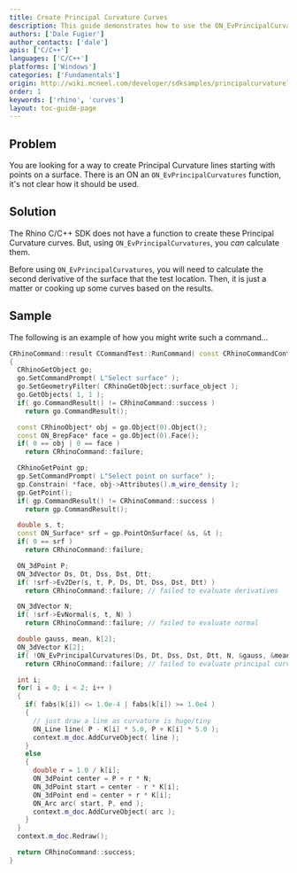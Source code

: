 ```yaml
---
title: Create Principal Curvature Curves
description: This guide demonstrates how to use the ON_EvPrincipalCurvatures function in C/C++.
authors: ['Dale Fugier']
author_contacts: ['dale']
apis: ['C/C++']
languages: ['C/C++']
platforms: ['Windows']
categories: ['Fundamentals']
origin: http://wiki.mcneel.com/developer/sdksamples/principalcurvaturelines
order: 1
keywords: ['rhino', 'curves']
layout: toc-guide-page
---
```


 
## Problem

You are looking for a way to create Principal Curvature lines starting with points on a surface.  There is an ON
an `ON_EvPrincipalCurvatures` function, it's not clear how it should be used.

## Solution

The Rhino C/C++ SDK does not have a function to create these Principal Curvature curves.  But, using `ON_EvPrincipalCurvatures`, you *can* calculate them.

Before using `ON_EvPrincipalCurvatures`, you will need to calculate the second derivative of the surface that the test location.  Then, it is just a matter or cooking up some curves based on the results.

## Sample

The following is an example of how you might write such a command...

```cpp
CRhinoCommand::result CCommandTest::RunCommand( const CRhinoCommandContext& context )
{
  CRhinoGetObject go;
  go.SetCommandPrompt( L"Select surface" );
  go.SetGeometryFilter( CRhinoGetObject::surface_object );
  go.GetObjects( 1, 1 );
  if( go.CommandResult() != CRhinoCommand::success )
    return go.CommandResult();

  const CRhinoObject* obj = go.Object(0).Object();
  const ON_BrepFace* face = go.Object(0).Face();
  if( 0 == obj | 0 == face )
    return CRhinoCommand::failure;

  CRhinoGetPoint gp;
  gp.SetCommandPrompt( L"Select point on surface" );
  gp.Constrain( *face, obj->Attributes().m_wire_density );
  gp.GetPoint();
  if( gp.CommandResult() != CRhinoCommand::success )
    return gp.CommandResult();

  double s, t;
  const ON_Surface* srf = gp.PointOnSurface( &s, &t );
  if( 0 == srf )
    return CRhinoCommand::failure;

  ON_3dPoint P;
  ON_3dVector Ds, Dt, Dss, Dst, Dtt;
  if( !srf->Ev2Der(s, t, P, Ds, Dt, Dss, Dst, Dtt) )
    return CRhinoCommand::failure; // failed to evaluate derivatives

  ON_3dVector N;
  if( !srf->EvNormal(s, t, N) )
    return CRhinoCommand::failure; // failed to evaluate normal

  double gauss, mean, k[2];
  ON_3dVector K[2];
  if( !ON_EvPrincipalCurvatures(Ds, Dt, Dss, Dst, Dtt, N, &gauss, &mean, &k[0], &k[1], K[0], K[1]) )
    return CRhinoCommand::failure; // failed to evaluate principal curvatures

  int i;
  for( i = 0; i < 2; i++ )
  {
    if( fabs(k[i]) <= 1.0e-4 | fabs(k[i]) >= 1.0e4 )
    {
      // just draw a line as curvature is huge/tiny
      ON_Line line( P - K[i] * 5.0, P + K[i] * 5.0 );
      context.m_doc.AddCurveObject( line );
    }
    else
    {
      double r = 1.0 / k[i];
      ON_3dPoint center = P + r * N;
      ON_3dPoint start = center - r * K[i];
      ON_3dPoint end = center + r * K[i];
      ON_Arc arc( start, P, end );
      context.m_doc.AddCurveObject( arc );
    }
  }
  context.m_doc.Redraw();

  return CRhinoCommand::success;
}
```
